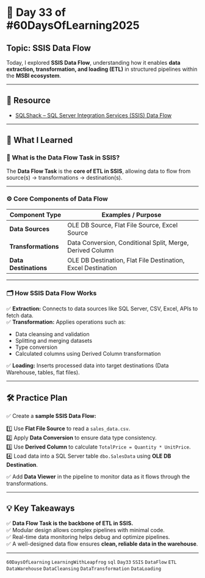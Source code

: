 # 📘 Day 33 of #60DaysOfLearning2025

## Topic: SSIS Data Flow

Today, I explored **SSIS Data Flow**, understanding how it enables **data extraction, transformation, and loading (ETL)** in structured pipelines within the **MSBI ecosystem**.

---

## 🔗 Resource

- [SQLShack – SQL Server Integration Services (SSIS) Data Flow](https://www.sqlshack.com/sql-server-integration-services-ssis-data-flow/)

---

## 🧠 What I Learned

### 🚀 What is the Data Flow Task in SSIS?

The **Data Flow Task** is the **core of ETL in SSIS**, allowing data to flow from source(s) → transformations → destination(s).

---

### ⚙️ Core Components of Data Flow

| Component Type      | Examples / Purpose                                      |
|---------------------|----------------------------------------------------------|
| **Data Sources**    | OLE DB Source, Flat File Source, Excel Source          |
| **Transformations** | Data Conversion, Conditional Split, Merge, Derived Column |
| **Data Destinations** | OLE DB Destination, Flat File Destination, Excel Destination |

---

### 🗂️ How SSIS Data Flow Works

✅ **Extraction:** Connects to data sources like SQL Server, CSV, Excel, APIs to fetch data.  
✅ **Transformation:** Applies operations such as:
- Data cleansing and validation
- Splitting and merging datasets
- Type conversion
- Calculated columns using Derived Column transformation

✅ **Loading:** Inserts processed data into target destinations (Data Warehouse, tables, flat files).

---

## 🛠️ Practice Plan

✅ Create a **sample SSIS Data Flow:**

1️⃣ Use **Flat File Source** to read a `sales_data.csv`.  
2️⃣ Apply **Data Conversion** to ensure data type consistency.  
3️⃣ Use **Derived Column** to calculate `TotalPrice = Quantity * UnitPrice`.  
4️⃣ Load data into a SQL Server table `dbo.SalesData` using **OLE DB Destination**.

✅ Add **Data Viewer** in the pipeline to monitor data as it flows through the transformations.

---

## 💡 Key Takeaways

✅ **Data Flow Task is the backbone of ETL in SSIS.**  
✅ Modular design allows complex pipelines with minimal code.  
✅ Real-time data monitoring helps debug and optimize pipelines.  
✅ A well-designed data flow ensures **clean, reliable data in the warehouse**.

---

`60DaysOfLearning` `LearningWithLeapfrog` `sql` `Day33` `SSIS` `DataFlow` `ETL` `DataWarehouse` `DataCleansing` `DataTransformation` `DataLoading`
